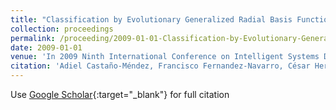 ```yaml
---
title: "Classification by Evolutionary Generalized Radial Basis Functions"
collection: proceedings
permalink: /proceeding/2009-01-01-Classification-by-Evolutionary-Generalized-Radial-Basis-Functions
date: 2009-01-01
venue: 'In 2009 Ninth International Conference on Intelligent Systems Design and Applications (ISDA09)'
citation: 'Adiel Castaño-Méndez, Francisco Fernandez-Navarro, César Hervás-Martínez, M.M. García, **Pedro Antonio Gutiérrez, **&quot;Classification by Evolutionary Generalized Radial Basis Functions.&quot; In 2009 Ninth International Conference on Intelligent Systems Design and Applications (ISDA09), 2009, pp.203--208.'
---
```

Use [Google Scholar](https://scholar.google.com/scholar?q=Classification+by+Evolutionary+Generalized+Radial+Basis+Functions){:target="_blank"} for full citation